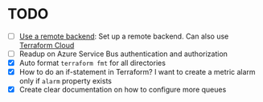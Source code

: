# TODO

- [ ] [Use a remote backend](https://learn.microsoft.com/en-us/azure/developer/terraform/store-state-in-azure-storage?tabs=azure-cli): Set up a remote backend. Can also use [Terraform Cloud](https://developer.hashicorp.com/terraform/tutorials/azure-get-started/azure-remote)
- [ ] Readup on Azure Service Bus authentication and authorization
- [x] Auto format `terraform fmt` for all directories
- [x] How to do an if-statement in Terraform? I want to create a metric alarm only if `alarm` property exists
- [x] Create clear documentation on how to configure more queues